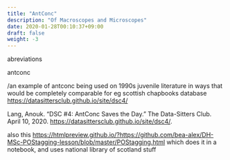 ```yaml
---
title: "AntConc"
description: "Of Macroscopes and Microscopes"
date: 2020-01-28T00:10:37+09:00
draft: false
weight: -3
---
```

abreviations

antconc

/an example of antconc being used on 1990s juvenile literature in ways that would be completely comparable for eg scottish chapbooks database https://datasittersclub.github.io/site/dsc4/

Lang, Anouk. “DSC #4: AntConc Saves the Day.” The Data-Sitters Club. April 10, 2020. https://datasittersclub.github.io/site/dsc4/.

also this https://htmlpreview.github.io/?https://github.com/bea-alex/DH-MSc-POStagging-lesson/blob/master/POStagging.html which does it in a notebook, and uses national library of scotland stuff
